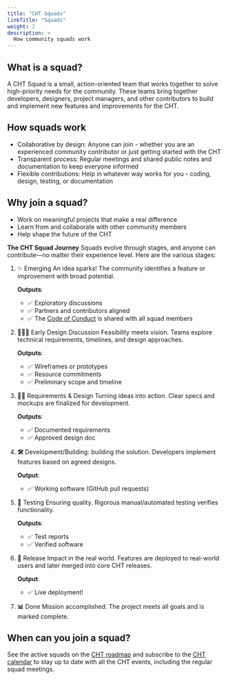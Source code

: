 ```yaml
--- 
title: "CHT Squads" 
linkTitle: "Squads"
weight: 2 
description: > 
  How community squads work
---
```


## What is a squad?

A CHT Squad is a small, action-oriented team that works together to solve high-priority needs for the community. These teams bring together developers, designers, project managers, and other contributors to build and implement new features and improvements for the CHT.

## How squads work

- Collaborative by design: Anyone can join - whether you are an experienced community contributor or just getting started with the CHT
- Transparent process: Regular meetings and shared public notes and documentation to keep everyone informed
- Flexible contributions: Help in whatever way works for you - coding, design, testing, or documentation

## Why join a squad?
- Work on meaningful projects that make a real difference
- Learn from and collaborate with other community members
- Help shape the future of the CHT


**The CHT Squad Journey**
Squads evolve through stages, and anyone can contribute—no matter their experience level. Here are the various stages:

1. ✨ Emerging
An idea sparks! The community identifies a feature or improvement with broad potential.

      **Outputs**:
      - ✅ Exploratory discussions
      - ✅ Partners and contributors aligned
      - ✅ The [Code of Conduct](https://docs.communityhealthtoolkit.org/community/contributing/code-of-conduct/) is shared with all squad members

2. **🧑🏼‍🎨** Early Design Discussion
Feasibility meets vision. Teams explore technical requirements, timelines, and design approaches.

      **Outputs**:
      - ✅ Wireframes or prototypes
      - ✅ Resource commitments
      - ✅ Preliminary scope and timeline

3. **💪🏼** Requirements & Design
Turning ideas into action. Clear specs and mockups are finalized for development.

      **Outputs**:
      - ✅ Documented requirements
      - ✅ Approved design doc

4. **🛠️** Development/Building:
building the solution. 
Developers implement features based on agreed designs.

      **Output**:
      - ✅ Working software (GitHub pull requests)

5. **🧪** Testing
Ensuring quality. Rigorous manual/automated testing verifies functionality.

      **Outputs**:
      - ✅ Test reports
      - ✅ Verified software

6. **🚀** Release
Impact in the real world. Features are deployed to real-world users and later merged into core CHT releases.

      **Output**:
      - ✅ Live deployment!

7. **📊** Done
Mission accomplished. The project meets all goals and is marked complete.

## When can you join a squad?
See the active squads on the [CHT roadmap](https://github.com/orgs/medic/projects/112/views/24) and subscribe to the [CHT calendar](https://docs.communityhealthtoolkit.org/community/events/) to stay up to date with all the CHT events, including the regular squad meetings.

